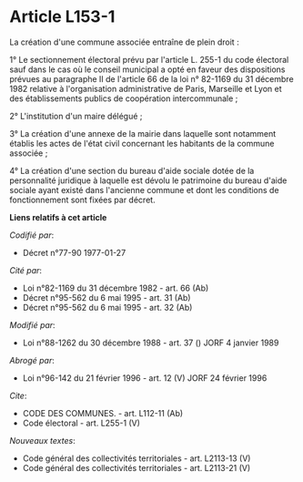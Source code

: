 # Article L153-1

La création d'une commune associée entraîne de plein droit :

1° Le sectionnement électoral prévu par l'article L. 255-1 du code électoral sauf dans le cas où le conseil municipal a opté
en faveur des dispositions prévues au paragraphe II de l'article 66 de la loi n° 82-1169 du 31 décembre 1982 relative à
l'organisation administrative de Paris, Marseille et Lyon et des établissements publics de coopération intercommunale ;

2° L'institution d'un maire délégué ;

3° La création d'une annexe de la mairie dans laquelle sont notamment établis les actes de l'état civil concernant les
habitants de la commune associée ;

4° La création d'une section du bureau d'aide sociale dotée de la personnalité juridique à laquelle est dévolu le patrimoine
du bureau d'aide sociale ayant existé dans l'ancienne commune et dont les conditions de fonctionnement sont fixées par
décret.

**Liens relatifs à cet article**

_Codifié par_:

  - Décret n°77-90 1977-01-27

_Cité par_:

  - Loi n°82-1169 du 31 décembre 1982 - art. 66 (Ab)
  - Décret n°95-562 du 6 mai 1995 - art. 31 (Ab)
  - Décret n°95-562 du 6 mai 1995 - art. 32 (Ab)

_Modifié par_:

  - Loi n°88-1262 du 30 décembre 1988 - art. 37 () JORF 4 janvier 1989

_Abrogé par_:

  - Loi n°96-142 du 21 février 1996 - art. 12 (V) JORF 24 février 1996

_Cite_:

  - CODE DES COMMUNES. - art. L112-11 (Ab)
  - Code électoral - art. L255-1 (V)

_Nouveaux textes_:

  - Code général des collectivités territoriales - art. L2113-13 (V)
  - Code général des collectivités territoriales - art. L2113-21 (V)
